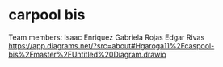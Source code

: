 # carpool bis
Team members:
Isaac Enriquez
Gabriela Rojas
Edgar Rivas
https://app.diagrams.net/?src=about#Hgaroga11%2Fcaspool-bis%2Fmaster%2FUntitled%20Diagram.drawio

